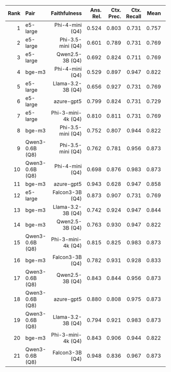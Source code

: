 | Rank | Pair | Faithfulness | Ans. Rel. | Ctx. Prec. | Ctx. Recall | Mean | F | AR | CP | CR |
|---:|:---|---:|---:|---:|---:|---:|:--:|:--:|:--:|:--:|
| 1 | e5-large | Phi-4-mini (Q4) | 0.524 | 0.803 | 0.731 | 0.757 | 0.672 |  |  |  |  |
| 2 | e5-large | Phi-3.5-mini (Q4) | 0.601 | 0.789 | 0.731 | 0.769 | 0.700 |  |  |  |  |
| 3 | e5-large | Qwen2.5-3B (Q4) | 0.692 | 0.824 | 0.711 | 0.769 | 0.743 |  |  |  |  |
| 4 | bge-m3 | Phi-4-mini (Q4) | 0.529 | 0.897 | 0.947 | 0.822 | 0.752 |  |  |  |  |
| 5 | e5-large | Llama-3.2-3B (Q4) | 0.656 | 0.927 | 0.731 | 0.769 | 0.763 |  | 🔺 |  |  |
| 6 | e5-large | azure-gpt5 | 0.799 | 0.824 | 0.731 | 0.729 | 0.786 |  |  |  |  |
| 7 | e5-large | Phi-3-mini-4k (Q4) | 0.810 | 0.811 | 0.731 | 0.769 | 0.790 |  |  |  |  |
| 8 | bge-m3 | Phi-3.5-mini (Q4) | 0.752 | 0.807 | 0.944 | 0.822 | 0.814 |  |  |  |  |
| 9 | Qwen3-0.6B (Q8) | Phi-3.5-mini (Q4) | 0.762 | 0.781 | 0.956 | 0.873 | 0.818 |  |  |  | 🔺 |
| 10 | Qwen3-0.6B (Q8) | Phi-4-mini (Q4) | 0.698 | 0.876 | 0.983 | 0.873 | 0.826 |  |  | 🔺 | 🔺 |
| 11 | bge-m3 | azure-gpt5 | 0.943 | 0.628 | 0.947 | 0.858 | 0.841 | 🔺 |  |  | 🔺 |
| 12 | e5-large | Falcon3-3B (Q4) | 0.873 | 0.907 | 0.731 | 0.769 | 0.844 |  |  |  |  |
| 13 | bge-m3 | Llama-3.2-3B (Q4) | 0.742 | 0.924 | 0.947 | 0.844 | 0.848 |  | 🔺 |  |  |
| 14 | bge-m3 | Qwen2.5-3B (Q4) | 0.763 | 0.930 | 0.947 | 0.822 | 0.856 |  | 🔺 |  |  |
| 15 | Qwen3-0.6B (Q8) | Phi-3-mini-4k (Q4) | 0.815 | 0.825 | 0.983 | 0.873 | 0.857 |  |  | 🔺 | 🔺 |
| 16 | bge-m3 | Falcon3-3B (Q4) | 0.782 | 0.931 | 0.928 | 0.833 | 0.861 |  | ✅ |  |  |
| 17 | Qwen3-0.6B (Q8) | Qwen2.5-3B (Q4) | 0.843 | 0.844 | 0.956 | 0.873 | 0.869 |  |  |  | ✅ |
| 18 | Qwen3-0.6B (Q8) | azure-gpt5 | 0.880 | 0.808 | 0.975 | 0.873 | 0.877 |  |  | 🔺 | 🔺 |
| 19 | Qwen3-0.6B (Q8) | Llama-3.2-3B (Q4) | 0.794 | 0.921 | 0.983 | 0.873 | 0.878 |  | 🔺 | ✅ | 🔺 |
| 20 | bge-m3 | Phi-3-mini-4k (Q4) | 0.843 | 0.906 | 0.944 | 0.822 | 0.880 |  |  |  |  |
| 21 | Qwen3-0.6B (Q8) | Falcon3-3B (Q4) | 0.948 | 0.836 | 0.967 | 0.873 | 0.911 | ✅ |  | 🔺 | 🔺 |